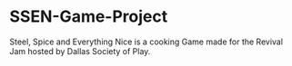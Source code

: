 # SSEN-Game-Project
Steel, Spice and Everything Nice is a cooking Game made for the Revival Jam hosted by Dallas Society of Play.
